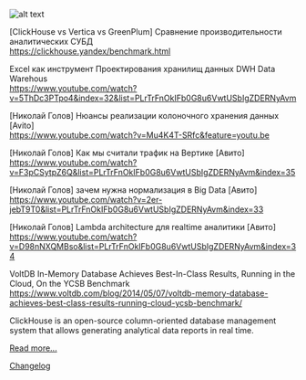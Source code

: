 ![alt text](http://www.anchormodeling.com/wp-content/uploads/2010/08/AMatDSV.jpg)

[ClickHouse vs Vertica vs GreenPlum] Сравнение производительности аналитических СУБД  
https://clickhouse.yandex/benchmark.html

Excel как инструмент Проектирования хранилищ данных DWH Data Warehous  
https://www.youtube.com/watch?v=5ThDc3PTpo4&index=32&list=PLrTrFnOkIFb0G8u6VwtUSbIgZDERNyAvm

[Николай Голов] Нюансы реализации колоночного хранения данных [Avito]  
https://www.youtube.com/watch?v=Mu4K4T-SRfc&feature=youtu.be

[Николай Голов] Как мы считали трафик на Вертике [Авито]  
https://www.youtube.com/watch?v=F3pCSytpZ6Q&list=PLrTrFnOkIFb0G8u6VwtUSbIgZDERNyAvm&index=35

[Николай Голов] зачем нужна нормализация в Big Data [Авито]  
https://www.youtube.com/watch?v=2er-jebT9T0&list=PLrTrFnOkIFb0G8u6VwtUSbIgZDERNyAvm&index=33

[Николай Голов] Lambda architecture для realtime аналитики [Авито]  
https://www.youtube.com/watch?v=D98nNXQMBso&list=PLrTrFnOkIFb0G8u6VwtUSbIgZDERNyAvm&index=34

VoltDB In-Memory Database Achieves Best-In-Class Results, Running in the Cloud, On the YCSB Benchmark
https://www.voltdb.com/blog/2014/05/07/voltdb-memory-database-achieves-best-class-results-running-cloud-ycsb-benchmark/


ClickHouse is an open-source column-oriented database management system that allows generating analytical data reports in real time.

[Read more...](https://clickhouse.yandex/)

[Changelog](CHANGELOG.md)
